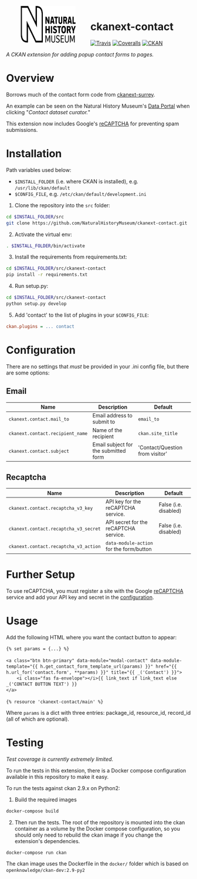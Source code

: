<img src=".github/nhm-logo.svg" align="left" width="150px" height="100px" hspace="40"/>

# ckanext-contact

[![Travis](https://img.shields.io/travis/NaturalHistoryMuseum/ckanext-contact/master.svg?style=flat-square)](https://travis-ci.org/NaturalHistoryMuseum/ckanext-contact)
[![Coveralls](https://img.shields.io/coveralls/github/NaturalHistoryMuseum/ckanext-contact/master.svg?style=flat-square)](https://coveralls.io/github/NaturalHistoryMuseum/ckanext-contact)
[![CKAN](https://img.shields.io/badge/ckan-2.9.0a-orange.svg?style=flat-square)](https://github.com/ckan/ckan)

_A CKAN extension for adding popup contact forms to pages._


# Overview

Borrows much of the contact form code from [ckanext-surrey](https://github.com/CityofSurrey/ckanext-surrey).

An example can be seen on the Natural History Museum's [Data Portal](https://data.nhm.ac.uk) when clicking "_Contact dataset curator._"

This extension now includes Google's [reCAPTCHA](https://www.google.com/recaptcha) for preventing spam submissions.


# Installation

Path variables used below:
- `$INSTALL_FOLDER` (i.e. where CKAN is installed), e.g. `/usr/lib/ckan/default`
- `$CONFIG_FILE`, e.g. `/etc/ckan/default/development.ini`

1. Clone the repository into the `src` folder:

  ```bash
  cd $INSTALL_FOLDER/src
  git clone https://github.com/NaturalHistoryMuseum/ckanext-contact.git
  ```

2. Activate the virtual env:

  ```bash
  . $INSTALL_FOLDER/bin/activate
  ```

3. Install the requirements from requirements.txt:

  ```bash
  cd $INSTALL_FOLDER/src/ckanext-contact
  pip install -r requirements.txt
  ```

4. Run setup.py:

  ```bash
  cd $INSTALL_FOLDER/src/ckanext-contact
  python setup.py develop
  ```

5. Add 'contact' to the list of plugins in your `$CONFIG_FILE`:

  ```ini
  ckan.plugins = ... contact
  ```


# Configuration

There are no settings that _must_ be provided in your .ini config file, but there are some options:

## Email

Name|Description|Default
--|--|--
`ckanext.contact.mail_to`|Email address to submit to|`email_to`
`ckanext.contact.recipient_name`|Name of the recipient|`ckan.site_title`
`ckanext.contact.subject`|Email subject for the submitted form|'Contact/Question from visitor'

## Recaptcha

Name|Description|Default
--|--|--
`ckanext.contact.recaptcha_v3_key`|API key for the reCAPTCHA service.|False (i.e. disabled)
`ckanext.contact.recaptcha_v3_secret`|API secret for the reCAPTCHA service.|False (i.e. disabled)
`ckanext.contact.recaptcha_v3_action`|`data-module-action` for the form/button|  


# Further Setup

To use reCAPTCHA, you must register a site with the Google [reCAPTCHA](https://www.google.com/recaptcha) service and add your API key and secret in the [configuration](#configuration).

# Usage

Add the following HTML where you want the contact button to appear:

```html+jinja
{% set params = {...} %}

<a class="btn btn-primary" data-module="modal-contact" data-module-template="{{ h.get_contact_form_template_url(params) }}" href="{{ h.url_for('contact.form', **params) }}" title="{{ _('Contact') }}">
    <i class="fas fa-envelope"></i>{{ link_text if link_text else _('CONTACT BUTTON TEXT') }}
</a>

{% resource 'ckanext-contact/main' %}
```

Where `params` is a dict with three entries: package_id, resource_id, record_id (all of which are optional).


# Testing
_Test coverage is currently extremely limited._

To run the tests in this extension, there is a Docker compose configuration available in this
repository to make it easy.

To run the tests against ckan 2.9.x on Python2:

1. Build the required images
```bash
docker-compose build
```

2. Then run the tests.
   The root of the repository is mounted into the ckan container as a volume by the Docker compose
   configuration, so you should only need to rebuild the ckan image if you change the extension's
   dependencies.
```bash
docker-compose run ckan
```

The ckan image uses the Dockerfile in the `docker/` folder which is based on `openknowledge/ckan-dev:2.9-py2`
